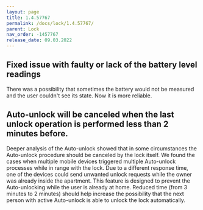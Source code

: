 ```yaml
---
layout: page
title: 1.4.57767
permalink: /docs/lock/1.4.57767/
parent: Lock
nav_order: -1457767
release_date: 09.03.2022
---
```


## Fixed issue with faulty or lack of the battery level readings 

There was a possibility that sometimes the battery would not be measured and the user couldn't see its state. Now it is more reliable.

## Auto-unlock will be canceled when the last unlock operation is performed less than 2 minutes before.

Deeper analysis of the Auto-unlock showed that in some circumstances the Auto-unlock procedure should be canceled by the lock itself. We found the cases when multiple mobile devices triggered multiple Auto-unlock processes while in range with the lock. Due to a different response time, one of the devices could send unwanted unlock requests while the owner was already inside the apartment. This feature is designed to prevent the Auto-unlocking while the user is already at home. Reduced time (from 3 minutes to 2 minutes) should help increase the possibility that the next person with active Auto-unlock is able to unlock the lock automatically.